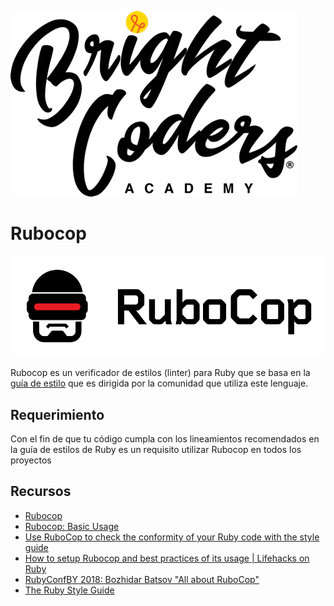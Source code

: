 ![BC logo](../../img/logo-bc.png)

# Rubocop
![rubocop](img/rubo-logo.png)

Rubocop es un verificador de estilos (linter) para Ruby que se basa en la [guía de estilo](https://rubystyle.guide/) que es dirigida por la comunidad que utiliza este lenguaje.

## Requerimiento

Con el fin de que tu código cumpla con los lineamientos recomendados en la guía de estilos de Ruby es un requisito utilizar Rubocop en todos los proyectos

## Recursos
- [Rubocop](https://rubocop.org/)
- [Rubocop: Basic Usage](https://docs.rubocop.org/rubocop/usage/basic_usage.html)
- [Use RuboCop to check the conformity of your Ruby code with the style guide](https://blog.sideci.com/use-rubocop-to-check-the-conformity-of-your-ruby-code-with-the-style-guide-6a5bef9bf1e0)
- [How to setup Rubocop and best practices of its usage | Lifehacks on Ruby](https://www.youtube.com/watch?v=kobTH-2LhHY)
- [RubyConfBY 2018: Bozhidar Batsov "All about RuboCop"](https://www.youtube.com/watch?v=7u8nL9ABv2E)
- [The Ruby Style Guide](https://rubystyle.guide/)

